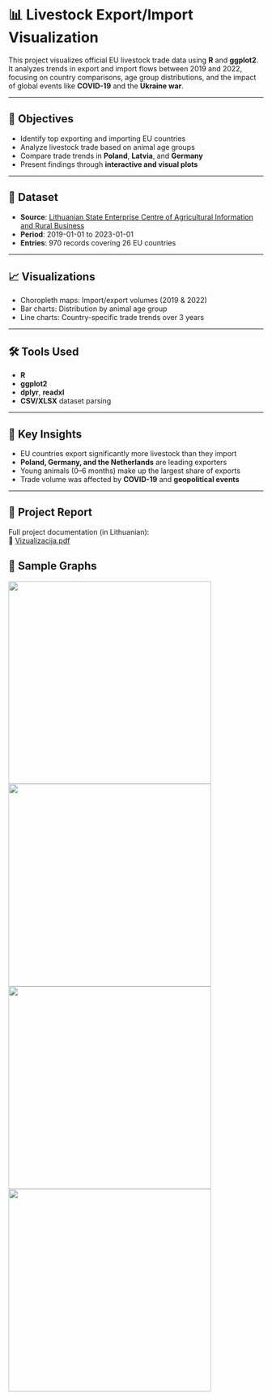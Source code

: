 # 📊 Livestock Export/Import Visualization

This project visualizes official EU livestock trade data using **R** and **ggplot2**. It analyzes trends in export and import flows between 2019 and 2022, focusing on country comparisons, age group distributions, and the impact of global events like **COVID-19** and the **Ukraine war**.

---

## 📌 Objectives

- Identify top exporting and importing EU countries
- Analyze livestock trade based on animal age groups
- Compare trade trends in **Poland**, **Latvia**, and **Germany**
- Present findings through **interactive and visual plots**

---

## 📁 Dataset

- **Source**: [Lithuanian State Enterprise Centre of Agricultural Information and Rural Business](https://data.gov.lt/datasets/298/)
- **Period**: 2019-01-01 to 2023-01-01
- **Entries**: 970 records covering 26 EU countries

---

## 📈 Visualizations

- Choropleth maps: Import/export volumes (2019 & 2022)
- Bar charts: Distribution by animal age group
- Line charts: Country-specific trade trends over 3 years

---

## 🛠️ Tools Used

- **R**
- **ggplot2**
- **dplyr**, **readxl**
- **CSV/XLSX** dataset parsing

---


## 🧠 Key Insights

- EU countries export significantly more livestock than they import
- **Poland, Germany, and the Netherlands** are leading exporters
- Young animals (0–6 months) make up the largest share of exports
- Trade volume was affected by **COVID-19** and **geopolitical events**

---

## 📄 Project Report

Full project documentation (in Lithuanian):  
📎 [Vizualizacija.pdf](./Vizualiz)


## 📸 Sample Graphs

<img src="https://github.com/user-attachments/assets/5284ff03-de18-4826-b417-ae425019ee12" width="400"/>
<img src="https://github.com/user-attachments/assets/d510df37-8c15-49bd-8134-f2af09188b27" width="400"/>
<img src="https://github.com/user-attachments/assets/b9eb1f39-819e-47f9-a0d6-d26500750c8f" width="400"/>
<img src="https://github.com/user-attachments/assets/94392d68-fad5-4c21-b82c-6083be2f7beb" width="400"/>

